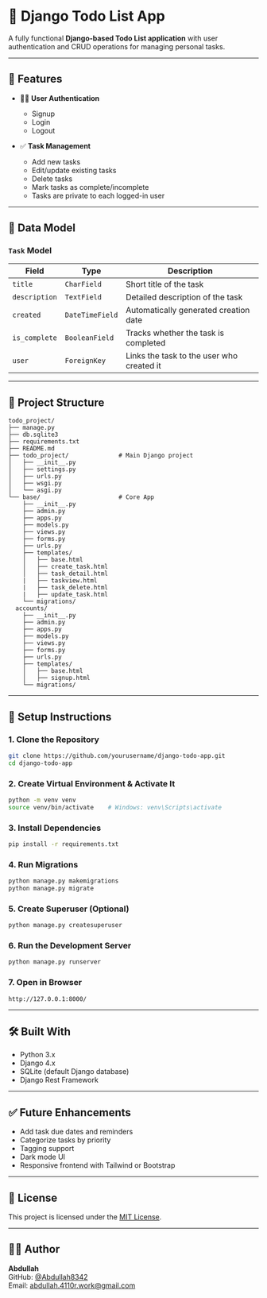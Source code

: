 # 📝 Django Todo List App

A fully functional **Django-based Todo List application** with user authentication and CRUD operations for managing personal tasks.

---

## 🚀 Features

- 🧑‍💼 **User Authentication**
  - Signup
  - Login
  - Logout

- ✅ **Task Management**
  - Add new tasks
  - Edit/update existing tasks
  - Delete tasks
  - Mark tasks as complete/incomplete
  - Tasks are private to each logged-in user

---

## 🧱 Data Model

### `Task` Model

| Field        | Type             | Description                               |
|--------------|------------------|-------------------------------------------|
| `title`      | `CharField`      | Short title of the task                   |
| `description`| `TextField`      | Detailed description of the task          |
| `created`    | `DateTimeField`  | Automatically generated creation date     |
| `is_complete`| `BooleanField`   | Tracks whether the task is completed      |
| `user`       | `ForeignKey`     | Links the task to the user who created it |

---

## 📁 Project Structure

```
todo_project/
├── manage.py
├── db.sqlite3
├── requirements.txt
├── README.md
├── todo_project/              # Main Django project
│   ├── __init__.py
│   ├── settings.py
│   ├── urls.py
│   ├── wsgi.py
│   └── asgi.py
└── base/                      # Core App
    ├── __init__.py
    ├── admin.py
    ├── apps.py
    ├── models.py
    ├── views.py
    ├── forms.py
    ├── urls.py
    ├── templates/
    │   ├── base.html
    │   ├── create_task.html
    │   ├── task_detail.html
    |   ├── taskview.html
    |   ├── task_delete.html
    |   ├── update_task.html
    └── migrations/
  accounts/
    ├── __init__.py
    ├── admin.py
    ├── apps.py
    ├── models.py
    ├── views.py
    ├── forms.py
    ├── urls.py
    ├── templates/
    │   ├── base.html
    │   ├── signup.html
    └── migrations/
```

---

## 🔧 Setup Instructions

### 1. Clone the Repository

```bash
git clone https://github.com/yourusername/django-todo-app.git
cd django-todo-app
```

### 2. Create Virtual Environment & Activate It

```bash
python -m venv venv
source venv/bin/activate    # Windows: venv\Scripts\activate
```

### 3. Install Dependencies

```bash
pip install -r requirements.txt
```

### 4. Run Migrations

```bash
python manage.py makemigrations
python manage.py migrate
```

### 5. Create Superuser (Optional)

```bash
python manage.py createsuperuser
```

### 6. Run the Development Server

```bash
python manage.py runserver
```

### 7. Open in Browser

```
http://127.0.0.1:8000/
```

---

## 🛠️ Built With

- Python 3.x
- Django 4.x
- SQLite (default Django database)
- Django Rest Framework

---

## ✅ Future Enhancements

- Add task due dates and reminders
- Categorize tasks by priority
- Tagging support
- Dark mode UI
- Responsive frontend with Tailwind or Bootstrap

---

## 📄 License

This project is licensed under the [MIT License](LICENSE).

---

## 🙋‍♂️ Author

**Abdullah**  
GitHub: [@Abdullah8342](https://github.com/Abdullah8342)  
Email: abdullah.4110r.work@gmail.com
